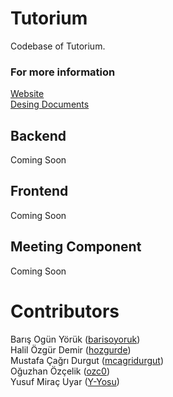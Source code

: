 # Tutorium
Codebase of Tutorium.

### For more information
[Website](https://thetutorium.github.io)  
[Desing Documents](https://github.com/TheTutorium/TheTutorium.github.io/blob/main/documents)

## Backend
Coming Soon

## Frontend
Coming Soon

## Meeting Component
Coming Soon

# Contributors
Barış Ogün Yörük ([barisoyoruk](http://github.com/barisoyoruk)) <br />
Halil Özgür Demir ([hozgurde](http://github.com/hozgurde)) <br />
Mustafa Çağrı Durgut ([mcagridurgut](http://github.com/mcagridurgut)) <br />
Oğuzhan Özçelik ([ozc0](http://github.com/ozc0)) <br />
Yusuf Miraç Uyar ([Y-Yosu](http://github.com/Y-Yosu)) <br />
